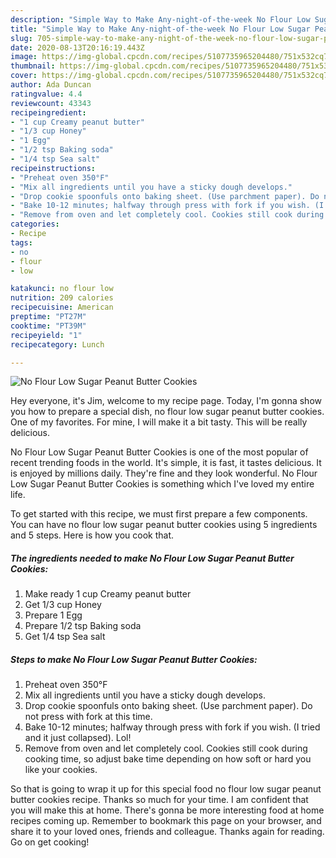 ```yaml
---
description: "Simple Way to Make Any-night-of-the-week No Flour Low Sugar Peanut Butter Cookies"
title: "Simple Way to Make Any-night-of-the-week No Flour Low Sugar Peanut Butter Cookies"
slug: 705-simple-way-to-make-any-night-of-the-week-no-flour-low-sugar-peanut-butter-cookies
date: 2020-08-13T20:16:19.443Z
image: https://img-global.cpcdn.com/recipes/5107735965204480/751x532cq70/no-flour-low-sugar-peanut-butter-cookies-recipe-main-photo.jpg
thumbnail: https://img-global.cpcdn.com/recipes/5107735965204480/751x532cq70/no-flour-low-sugar-peanut-butter-cookies-recipe-main-photo.jpg
cover: https://img-global.cpcdn.com/recipes/5107735965204480/751x532cq70/no-flour-low-sugar-peanut-butter-cookies-recipe-main-photo.jpg
author: Ada Duncan
ratingvalue: 4.4
reviewcount: 43343
recipeingredient:
- "1 cup Creamy peanut butter"
- "1/3 cup Honey"
- "1 Egg"
- "1/2 tsp Baking soda"
- "1/4 tsp Sea salt"
recipeinstructions:
- "Preheat oven 350°F"
- "Mix all ingredients until you have a sticky dough develops."
- "Drop cookie spoonfuls onto baking sheet. (Use parchment paper). Do not press with fork at this time."
- "Bake 10-12 minutes; halfway through press with fork if you wish. (I tried and it just collapsed). Lol!"
- "Remove from oven and let completely cool. Cookies still cook during cooking time, so adjust bake time depending on how soft or hard you like your cookies."
categories:
- Recipe
tags:
- no
- flour
- low

katakunci: no flour low 
nutrition: 209 calories
recipecuisine: American
preptime: "PT27M"
cooktime: "PT39M"
recipeyield: "1"
recipecategory: Lunch

---
```



![No Flour Low Sugar Peanut Butter Cookies](https://img-global.cpcdn.com/recipes/5107735965204480/751x532cq70/no-flour-low-sugar-peanut-butter-cookies-recipe-main-photo.jpg)

Hey everyone, it's Jim, welcome to my recipe page. Today, I'm gonna show you how to prepare a special dish, no flour low sugar peanut butter cookies. One of my favorites. For mine, I will make it a bit tasty. This will be really delicious.

No Flour Low Sugar Peanut Butter Cookies is one of the most popular of recent trending foods in the world. It's simple, it is fast, it tastes delicious. It is enjoyed by millions daily. They're fine and they look wonderful. No Flour Low Sugar Peanut Butter Cookies is something which I've loved my entire life.




To get started with this recipe, we must first prepare a few components. You can have no flour low sugar peanut butter cookies using 5 ingredients and 5 steps. Here is how you cook that.

<!--inarticleads1-->

##### The ingredients needed to make No Flour Low Sugar Peanut Butter Cookies:

1. Make ready 1 cup Creamy peanut butter
1. Get 1/3 cup Honey
1. Prepare 1 Egg
1. Prepare 1/2 tsp Baking soda
1. Get 1/4 tsp Sea salt




<!--inarticleads2-->

##### Steps to make No Flour Low Sugar Peanut Butter Cookies:

1. Preheat oven 350°F
1. Mix all ingredients until you have a sticky dough develops.
1. Drop cookie spoonfuls onto baking sheet. (Use parchment paper). Do not press with fork at this time.
1. Bake 10-12 minutes; halfway through press with fork if you wish. (I tried and it just collapsed). Lol!
1. Remove from oven and let completely cool. Cookies still cook during cooking time, so adjust bake time depending on how soft or hard you like your cookies.




So that is going to wrap it up for this special food no flour low sugar peanut butter cookies recipe. Thanks so much for your time. I am confident that you will make this at home. There's gonna be more interesting food at home recipes coming up. Remember to bookmark this page on your browser, and share it to your loved ones, friends and colleague. Thanks again for reading. Go on get cooking!
